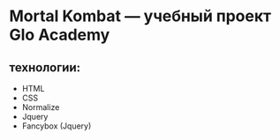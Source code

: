# Mortal Kombat — учебный проект Glo Academy
## технологии: 
- HTML
- CSS
- Normalize
- Jquery 
- Fancybox (Jquery)
